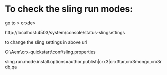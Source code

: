 To check the sling run modes:
===============================


go to > crxde>


http://localhost:4503/system/console/status-slingsettings

to change the sling settings in above url

C:\Aem\crx-quickstart\conf\sling.properties


sling.run.mode.install.options=author,publish|crx3|crx3tar,crx3mongo,crx3rdb,qa

